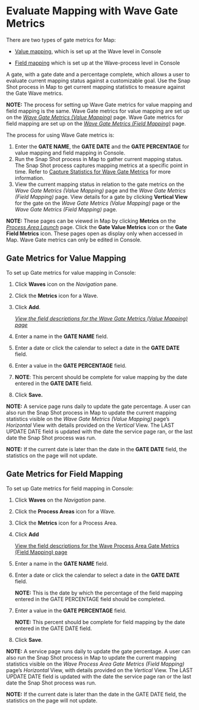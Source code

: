 # Evaluate Mapping with Wave Gate Metrics

There are two types of gate metrics for Map:

  - [Value mapping](#Gate), which is set up at the Wave level in Console

  - [Field mapping](#Gate2) which is set up at the Wave-process level in
    Console

A gate, with a gate date and a percentage complete, which allows a user
to evaluate current mapping status against a customizable goal. Use the
Snap Shot process in Map to get current mapping statistics to measure
against the Gate Wave metrics.

**NOTE:** The process for setting up Wave Gate metrics for value mapping
and field mapping is the same. Wave Gate metrics for value mapping are
set up on the *[Wave Gate Metrics (Value
Mapping)](../Page_Desc/Wave_Gate_Metrics_Value_Mapping_H.htm)* page.
Wave Gate metrics for field mapping are set up on the *[Wave Gate
Metrics (Field
Mapping)](../../Map/Page_Desc/Wave_Proc_Area_Gate_Metrics_Field_Mapping.htm)*
page.

The process for using Wave Gate metrics is:

1.  Enter the **GATE NAME**, the **GATE DATE** and the **GATE
    PERCENTAGE** for value mapping and field mapping in Console.
2.  Run the Snap Shot process in Map to gather current mapping status.
    The Snap Shot process captures mapping metrics at a specific point
    in time. Refer to [Capture Statistics for Wave Gate
    Metrics](../../Map/Use_Cases/Capture_Statistics_for_Wave_Gate_Metrics.htm)
    for more information.
3.  View the current mapping status in relation to the gate metrics on
    the *Wave Gate Metrics (Value Mapping)* page and the *Wave Gate
    Metrics (Field Mapping)* page. View details for a gate by clicking
    **Vertical View** for the gate on the *Wave Gate Metrics (Value
    Mapping)* page or the *Wave Gate Metrics (Field Mapping)* page.

**NOTE:** These pages can be viewed in Map by clicking **Metrics** on
the *[Process Area
Launch](../../Transform/Page_Desc/Process_Area_Launch.htm)* page. Click
the **Gate Value Metrics** icon or the **Gate Field Metrics** icon.
These pages open as display only when accessed in Map. Wave Gate metrics
can only be edited in Console.

## <span id="Gate"></span>Gate Metrics for Value Mapping

To set up Gate metrics for value mapping in Console:

1.  Click **Waves** icon on the *Navigation* pane.

2.  Click the **Metrics** icon for a Wave.

3.  Click **Add**.
    
    *[View the field descriptions for the Wave Gate Metrics (Value
    Mapping) page](../Page_Desc/Wave_Gate_Metrics_Value_Mapping_H.htm)*

4.  Enter a name in the **GATE NAME** field.

5.  Enter a date or click the calendar to select a date in the **GATE
    DATE** field.

6.  Enter a value in the **GATE PERCENTAGE** field.

7.  **NOTE**: This percent should be complete for value mapping by the
    date entered in the **GATE DATE** field.

8.  Click **Save.**

**NOTE:** A service page runs daily to update the gate percentage. A
user can also run the Snap Shot process in Map to update the current
mapping statistics visible on the *Wave Gate Metrics (Value Mapping)*
page’s *Horizontal* View with details provided on the *Vertical* View.
The LAST UPDATE DATE field is updated with the date the service page
ran, or the last date the Snap Shot process was run.

**NOTE:** If the current date is later than the date in the **GATE
DATE** field, the statistics on the page will not update.

## <span id="Gate2"></span>Gate Metrics for Field Mapping

To set up Gate metrics for field mapping in Console:

1.  Click **Waves** on the *Navigation* pane.

2.  Click the **Process Areas** icon for a Wave.

3.  Click the **Metrics** icon for a Process Area.

4.  Click **Add**
    
    [View the field descriptions for the Wave Process Area Gate Metrics
    (Field Mapping)
    page](../../Map/Page_Desc/Wave_Proc_Area_Gate_Metrics_Field_Mapping.htm)

5.  Enter a name in the **GATE NAME** field.

6.  Enter a date or click the calendar to select a date in the **GATE
    DATE** field.
    
    **NOTE:** This is the date by which the percentage of the field
    mapping entered in the GATE PERCENTAGE field should be completed.

7.  Enter a value in the **GATE PERCENTAGE** field.
    
    **NOTE:** This percent should be complete for field mapping by the
    date entered in the GATE DATE field.

8.  Click **Save**.

**NOTE:** A service page runs daily to update the gate percentage. A
user can also run the Snap Shot process in Map to update the current
mapping statistics visible on the *Wave Process Area Gate Metrics (Field
Mapping)* page’s *Horizontal* View, with details provided on the
*Vertical* View. The LAST UPDATE DATE field is updated with the date the
service page ran or the last date the Snap Shot process was run.

**NOTE:** If the current date is later than the date in the GATE DATE
field, the statistics on the page will not update.
